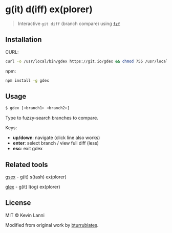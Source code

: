 # g(it) d(iff) ex(plorer)

> Interactive `git diff` (branch compare) using [`fzf`](https://github.com/junegunn/fzf)

## Installation

CURL:

```sh
curl -o /usr/local/bin/gdex https://git.io/gdex && chmod 755 /usr/local/bin/gdex
```

npm:

```sh
npm install -g gdex
```

## Usage

```sh
$ gdex [<branch1> <branch2>]
```

Type to fuzzy-search branches to compare.

Keys:

- **up/down**: navigate (click line also works)
- **enter**: select branch / view full diff (less)
- **esc**: exit gdex

## Related tools

[gsex](https://github.com/therealklanni/gsex) - g(it) s(tash) ex(plorer)

[glex](https://github.com/therealklanni/glex) - g(it) l(og) ex(plorer)

## License

MIT © Kevin Lanni

Modified from original work by [bturrubiates](https://github.com/bturrubiates/fzf-scripts).

